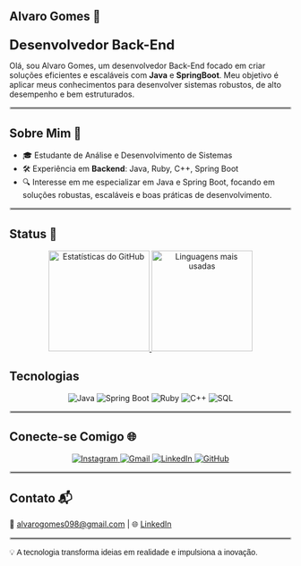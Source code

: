 ## Alvaro Gomes 👋

<p style="font-size: 24px; font-weight: bold; margin-bottom: 0;"><b>Desenvolvedor Back-End</b></p>

Olá, sou Alvaro Gomes, um desenvolvedor Back-End focado em criar soluções eficientes e escaláveis com <b>Java</b> e <b>SpringBoot</b>. Meu objetivo é aplicar meus conhecimentos para desenvolver sistemas robustos, de alto desempenho e bem estruturados.

<hr style="border: 2px solid #ccc; border-radius: 5px;">

## Sobre Mim 🚀

- 🎓 Estudante de Análise e Desenvolvimento de Sistemas
- 🛠️ Experiência em <b>Backend</b>: Java, Ruby, C++, Spring Boot
- 🔍 Interesse em me especializar em Java e Spring Boot, focando em soluções robustas, escaláveis e boas práticas de desenvolvimento.

<hr style="border: 2px solid #ccc; border-radius: 5px;">

## Status 🚀

<div align="center">
  <a href="https://github.com/alvarofgomes">
    <img height="180em" src="https://github-readme-stats.vercel.app/api?username=alvarofgomes&show_icons=true&theme=dark&bg_color=0D1117&title_color=00CED1&icon_color=00CED1&text_color=FFFF00&border_color=00CED1" alt="Estatísticas do GitHub"/>
    <img height="180em" src="https://github-readme-stats.vercel.app/api/top-langs/?username=alvarofgomes&layout=compact&theme=dark&bg_color=0D1117&title_color=00CED1&text_color=FFFF00&border_color=00CED1" alt="Linguagens mais usadas"/>
  </a>
</div>

## Tecnologias

<p align="center">
  <img src="https://img.icons8.com/ios/50/000000/java-coffee-cup-logo.png" alt="Java" title="Java">
  <img src="https://img.icons8.com/color/48/spring-logo.png" alt="Spring Boot" title="Spring Boot">
  <img src="https://img.icons8.com/color/48/ruby-programming-language.png" alt="Ruby" title="Ruby">
  <img src="https://img.icons8.com/color/48/c-plus-plus-logo.png" alt="C++" title="C++">
  <img src="https://img.icons8.com/fluency/48/sql.png" alt="SQL" title="SQL">
</p>

<hr style="border: 2px solid #ccc; border-radius: 5px;">

## Conecte-se Comigo 🌐

<div align="center">
  <a href="https://instagram.com/alvarofgomes" target="_blank">
    <img src="https://img.shields.io/badge/-Instagram-%23E4405F?style=for-the-badge&logo=instagram&logoColor=white" alt="Instagram" />
  </a>
<a href="mailto:alvarogomes098@gmail.com" target="_blank">
    <img src="https://img.shields.io/badge/-Gmail-%23333?style=for-the-badge&logo=gmail&logoColor=white" alt="Gmail" />
  </a>
  <a href="https://www.linkedin.com/in/alvarofgomes" target="_blank">
    <img src="https://img.shields.io/badge/-LinkedIn-%230077B5?style=for-the-badge&logo=linkedin&logoColor=white" alt="LinkedIn" />
  </a>
  <a href="https://github.com/alvarofgomes" target="_blank">
    <img src="https://img.shields.io/badge/GitHub-100000?style=for-the-badge&logo=github&logoColor=white" alt="GitHub" />
  </a>
</div>

<hr style="border: 2px solid #ccc; border-radius: 5px;">

## Contato 📬

📧 alvarogomes098@gmail.com | 🌐 [LinkedIn](https://www.linkedin.com/in/alvarofgomes/)

<hr style="border: 2px solid #ccc; border-radius: 5px;">

<p style="font-family: Arial, sans-serif;">💡 A tecnologia transforma ideias em realidade e impulsiona a inovação.</p>
